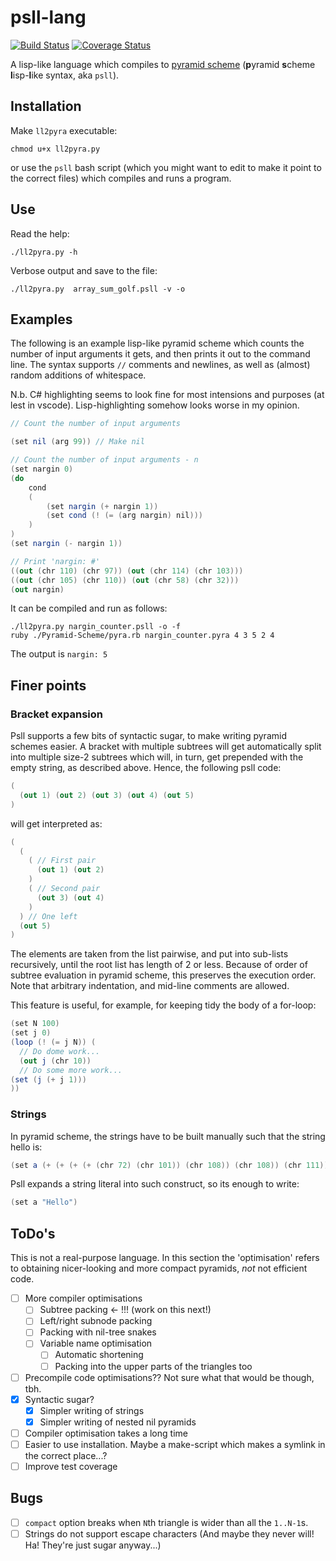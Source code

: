 # psll-lang

[![Build Status](https://travis-ci.org/MarcinKonowalczyk/psll-lang.svg?branch=master)](https://travis-ci.org/MarcinKonowalczyk/psll-lang) [![Coverage Status](https://coveralls.io/repos/github/MarcinKonowalczyk/psll-lang/badge.svg?branch=master)](https://coveralls.io/github/MarcinKonowalczyk/psll-lang?branch=master)

A lisp-like language which compiles to [pyramid scheme](https://github.com/ConorOBrien-Foxx/Pyramid-Scheme) (**p**yramid **s**cheme **l**isp-**l**ike syntax, aka `psll`).

## Installation

Make  `ll2pyra` executable:

```
chmod u+x ll2pyra.py
```
or use the `psll` bash script (which you might want to edit to make it point to the correct files) which compiles and runs a program.

## Use

Read the help:
```
./ll2pyra.py -h
```

Verbose output and save to the file:
```
./ll2pyra.py  array_sum_golf.psll -v -o
```

## Examples

The following is an example lisp-like pyramid scheme which counts the number of input arguments it gets, and then prints it out to the command line. The syntax supports `//` comments and newlines, as well as (almost) random additions of whitespace.

N.b. C# highlighting seems to look fine for most intensions and purposes (at lest in vscode). Lisp-highlighting somehow looks worse in my opinion.

```cs
// Count the number of input arguments

(set nil (arg 99)) // Make nil

// Count the number of input arguments - n
(set nargin 0)
(do
    cond
    (
        (set nargin (+ nargin 1))
        (set cond (! (= (arg nargin) nil)))
    )
)
(set nargin (- nargin 1))

// Print 'nargin: #'
((out (chr 110) (chr 97)) (out (chr 114) (chr 103)))
((out (chr 105) (chr 110)) (out (chr 58) (chr 32)))
(out nargin)
```

It can be compiled and run as follows:

```
./ll2pyra.py nargin_counter.psll -o -f
ruby ./Pyramid-Scheme/pyra.rb nargin_counter.pyra 4 3 5 2 4
```
The output is `nargin: 5`

## Finer points

### Bracket expansion
Psll supports a few bits of syntactic sugar, to make writing pyramid schemes easier. A bracket with multiple subtrees will get automatically split into multiple size-2 subtrees which will, in turn, get prepended with the empty string, as described above. Hence, the following psll code:

```cs
(
  (out 1) (out 2) (out 3) (out 4) (out 5)
)
```

will get interpreted as:

```cs
(
  (
    ( // First pair
      (out 1) (out 2)
    )
    ( // Second pair
      (out 3) (out 4)
    )
  ) // One left
  (out 5)
)
```
The elements are taken from the list pairwise, and put into sub-lists recursively, until the root list has length of 2 or less. Because of order of subtree evaluation in pyramid scheme, this preserves the execution order. Note that arbitrary indentation, and mid-line comments are allowed.

This feature is useful, for example, for keeping tidy the body of a for-loop:

```cs
(set N 100)
(set j 0)
(loop (! (= j N)) (
  // Do dome work...
  (out j (chr 10))
  // Do some more work...
(set (j (+ j 1)))
))
```

### Strings

In pyramid scheme, the strings have to be built manually such that the string hello is:

```cs
(set a (+ (+ (+ (+ (chr 72) (chr 101)) (chr 108)) (chr 108)) (chr 111)))
```

Psll expands a string literal into such construct, so its enough to write:

```cs
(set a "Hello")
```

## ToDo's

This is not a real-purpose language. In this section the 'optimisation' refers to obtaining nicer-looking and more compact pyramids, *not* not efficient code.

- [ ] More compiler optimisations
  - [ ] Subtree packing <- !!! (work on this next!)
  - [ ] Left/right subnode packing
  - [ ] Packing with nil-tree snakes
  - [ ] Variable name optimisation
    - [ ] Automatic shortening
    - [ ] Packing into the upper parts of the triangles too
- [ ] Precompile code optimisations?? Not sure what that would be though, tbh.
- [x] Syntactic sugar?
  - [x] Simpler writing of strings
  - [x] Simpler writing of nested nil pyramids
- [ ] Compiler optimisation takes a long time
- [ ] Easier to use installation. Maybe a make-script which makes a symlink in the correct place...?
- [ ] Improve test coverage

## Bugs
- [ ] `compact` option breaks when `N`th triangle is wider than all the `1..N-1`s.
- [ ] Strings do not support escape characters (And maybe they never will! Ha! They're just sugar anyway...)
